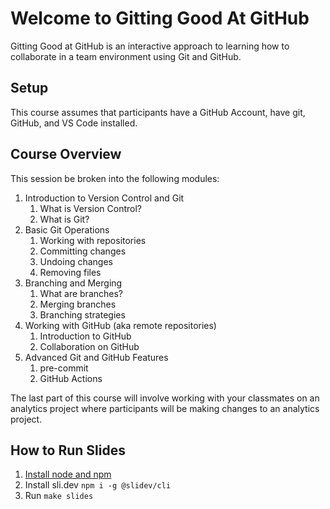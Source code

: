 # Welcome to Gitting Good At GitHub

Gitting Good at GitHub is an interactive approach to learning how to collaborate in a team environment using Git and GitHub.

## Setup

This course assumes that participants have a GitHub Account, have git, GitHub, and VS Code installed.

## Course Overview

This session be broken into the following modules:

1. Introduction to Version Control and Git
   1. What is Version Control?
   2. What is Git?
2. Basic Git Operations
   1. Working with repositories
   2. Committing changes
   3. Undoing changes
   4. Removing files
3. Branching and Merging
   1. What are branches?
   2. Merging branches
   3. Branching strategies
4. Working with GitHub (aka remote repositories)
   1. Introduction to GitHub
   2. Collaboration on GitHub
5. Advanced Git and GitHub Features
   1. pre-commit
   2. GitHub Actions

The last part of this course will involve working with your classmates on an analytics project where participants will be making changes to an analytics project.

## How to Run Slides

1. [Install node and npm](https://nodejs.org/en/download/)
2. Install sli.dev `npm i -g @slidev/cli`
3. Run `make slides`
